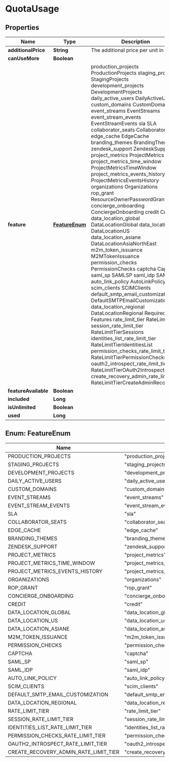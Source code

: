 

# QuotaUsage


## Properties

| Name | Type | Description | Notes |
|------------ | ------------- | ------------- | -------------|
|**additionalPrice** | **String** | The additional price per unit in cents. |  |
|**canUseMore** | **Boolean** |  |  |
|**feature** | [**FeatureEnum**](#FeatureEnum) |  production_projects ProductionProjects staging_projects StagingProjects development_projects DevelopmentProjects daily_active_users DailyActiveUsers custom_domains CustomDomains event_streams EventStreams event_stream_events EventStreamEvents sla SLA collaborator_seats CollaboratorSeats edge_cache EdgeCache branding_themes BrandingThemes zendesk_support ZendeskSupport project_metrics ProjectMetrics project_metrics_time_window ProjectMetricsTimeWindow project_metrics_events_history ProjectMetricsEventsHistory organizations Organizations rop_grant ResourceOwnerPasswordGrant concierge_onboarding ConciergeOnboarding credit Credit data_location_global DataLocationGlobal data_location_us DataLocationUS data_location_asiane DataLocationAsiaNorthEast m2m_token_issuance M2MTokenIssuance permission_checks PermissionChecks captcha Captcha saml_sp SAMLSP saml_idp SAMLIDP auto_link_policy AutoLinkPolicy scim_clients SCIMClients default_smtp_email_customization DefaultSMTPEmailCustomization data_location_regional DataLocationRegional  Required Features rate_limit_tier RateLimitTier session_rate_limit_tier RateLimitTierSessions identities_list_rate_limit_tier RateLimitTierIdentitiesList permission_checks_rate_limit_tier RateLimitTierPermissionChecks oauth2_introspect_rate_limit_tier RateLimitTierOAuth2Introspect create_recovery_admin_rate_limit_tier RateLimitTierCreateAdminRecovery |  |
|**featureAvailable** | **Boolean** |  |  |
|**included** | **Long** |  |  |
|**isUnlimited** | **Boolean** |  |  |
|**used** | **Long** |  |  |



## Enum: FeatureEnum

| Name | Value |
|---- | -----|
| PRODUCTION_PROJECTS | &quot;production_projects&quot; |
| STAGING_PROJECTS | &quot;staging_projects&quot; |
| DEVELOPMENT_PROJECTS | &quot;development_projects&quot; |
| DAILY_ACTIVE_USERS | &quot;daily_active_users&quot; |
| CUSTOM_DOMAINS | &quot;custom_domains&quot; |
| EVENT_STREAMS | &quot;event_streams&quot; |
| EVENT_STREAM_EVENTS | &quot;event_stream_events&quot; |
| SLA | &quot;sla&quot; |
| COLLABORATOR_SEATS | &quot;collaborator_seats&quot; |
| EDGE_CACHE | &quot;edge_cache&quot; |
| BRANDING_THEMES | &quot;branding_themes&quot; |
| ZENDESK_SUPPORT | &quot;zendesk_support&quot; |
| PROJECT_METRICS | &quot;project_metrics&quot; |
| PROJECT_METRICS_TIME_WINDOW | &quot;project_metrics_time_window&quot; |
| PROJECT_METRICS_EVENTS_HISTORY | &quot;project_metrics_events_history&quot; |
| ORGANIZATIONS | &quot;organizations&quot; |
| ROP_GRANT | &quot;rop_grant&quot; |
| CONCIERGE_ONBOARDING | &quot;concierge_onboarding&quot; |
| CREDIT | &quot;credit&quot; |
| DATA_LOCATION_GLOBAL | &quot;data_location_global&quot; |
| DATA_LOCATION_US | &quot;data_location_us&quot; |
| DATA_LOCATION_ASIANE | &quot;data_location_asiane&quot; |
| M2M_TOKEN_ISSUANCE | &quot;m2m_token_issuance&quot; |
| PERMISSION_CHECKS | &quot;permission_checks&quot; |
| CAPTCHA | &quot;captcha&quot; |
| SAML_SP | &quot;saml_sp&quot; |
| SAML_IDP | &quot;saml_idp&quot; |
| AUTO_LINK_POLICY | &quot;auto_link_policy&quot; |
| SCIM_CLIENTS | &quot;scim_clients&quot; |
| DEFAULT_SMTP_EMAIL_CUSTOMIZATION | &quot;default_smtp_email_customization&quot; |
| DATA_LOCATION_REGIONAL | &quot;data_location_regional&quot; |
| RATE_LIMIT_TIER | &quot;rate_limit_tier&quot; |
| SESSION_RATE_LIMIT_TIER | &quot;session_rate_limit_tier&quot; |
| IDENTITIES_LIST_RATE_LIMIT_TIER | &quot;identities_list_rate_limit_tier&quot; |
| PERMISSION_CHECKS_RATE_LIMIT_TIER | &quot;permission_checks_rate_limit_tier&quot; |
| OAUTH2_INTROSPECT_RATE_LIMIT_TIER | &quot;oauth2_introspect_rate_limit_tier&quot; |
| CREATE_RECOVERY_ADMIN_RATE_LIMIT_TIER | &quot;create_recovery_admin_rate_limit_tier&quot; |



